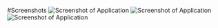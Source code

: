 #Screenshots
![Screenshot of Application](https://aiaudionote.s3.amazonaws.com/kungwi-streaming/kungwi1.png)
![Screenshot of Application](https://aiaudionote.s3.amazonaws.com/kungwi-streaming/kungwi2.png)
![Screenshot of Application](https://aiaudionote.s3.amazonaws.com/kungwi-streaming/kungwi3.png)


